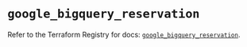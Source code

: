 # `google_bigquery_reservation`

Refer to the Terraform Registry for docs: [`google_bigquery_reservation`](https://registry.terraform.io/providers/hashicorp/google/5.36.0/docs/resources/bigquery_reservation).
